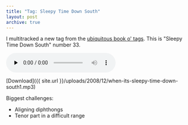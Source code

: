 ```yaml
---
title: "Tag: Sleepy Time Down South"
layout: post
archive: true
---
```


I multitracked a new tag from the [ubiquitous book o'
tags](http://www.stampedecitychorus.com/classic_tags_men2.pdf). This is "Sleepy
Time Down South" number 33.

<audio id="wp_mep_42" src="{{ site.url }}/uploads/2008/12/when-its-sleepy-time-down-south1.mp3" type="audio/mp3"    controls="controls" preload="none"  ></audio>

[Download]({{ site.url }}/uploads/2008/12/when-its-sleepy-time-down-south1.mp3)

Biggest challenges:

* Aligning diphthongs
* Tenor part in a difficult range
